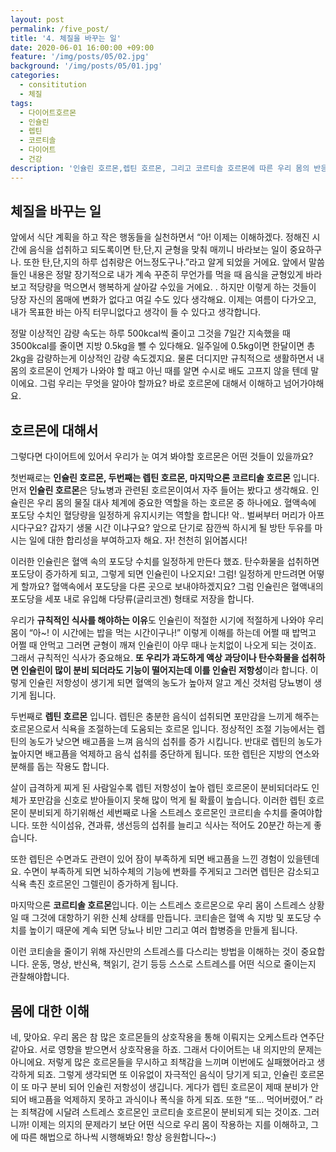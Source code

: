 ```yaml
---
layout: post
permalink: /five_post/
title: '4. 체질을 바꾸는 일'
date: 2020-06-01 16:00:00 +09:00
feature: '/img/posts/05/02.jpg'
background: '/img/posts/05/01.jpg'
categories:
  - consititution
  - 체질
tags:
  - 다이어트호르몬
  - 인슐린
  - 렙틴
  - 코르티솔
  - 다이어트
  - 건강
description: '인슐린 호르몬,렙틴 호르몬, 그리고 코르티솔 호르몬에 따른 우리 몸의 반응을 이해합니다. '
---
```


## 체질을 바꾸는 일

앞에서 식단 계획을 하고 작은 행동들을 실천하면서 “아! 이제는 이해하겠다. 정해진 시간에 음식을 섭취하고 되도록이면 탄,단,지 균형을 맞춰 매끼니 바라보는 일이 중요하구나. 또한 탄,단,지의 하루 섭취량은 어느정도구나.”라고 알게 되었을 거에요. 앞에서 말씀들인 내용은 정말 장기적으로 내가 계속 꾸준히 무언가를 먹을 때 음식을 균형있게 바라보고 적당량을 먹으면서 행복하게 살아갈 수있을 거에요. . 하지만 이렇게 하는 것들이 당장 자신의 몸매에 변화가 없다고 여길 수도 있다 생각해요. 이제는 여름이 다가오고, 내가 목표한 바는 아직 터무니없다고 생각이 들 수 있다고 생각합니다. 

 정말 이상적인 감량 속도는 하루 500kcal씩 줄이고 그것을 7일간 지속했을 때 3500kcal를 줄이면 지방 0.5kg을 뺄 수 있다해요. 일주일에 0.5kg이면 한달이면 총 2kg을 감량하는게 이상적인 감량 속도겠지요. 물론 더디지만 규칙적으로 생활하면서 내 몸의 호르몬이 언제가 나와야 할 때고 아닌 때를 알면 수시로 배도 고프지 않을 텐데 말이에요. 그럼 우리는 무엇을 알아야 할까요? 바로 호르몬에 대해서 이해하고 넘어가야해요.  



## 호르몬에 대해서 

그렇다면 다이어트에 있어서 우리가 눈 여겨 봐야할 호르몬은 어떤 것들이 있을까요? 

첫번째로는 **인슐린 호르몬, 두번째는 렙틴 호르몬, 마지막으론 코르티솔 호르몬** 입니다. 먼저 **인슐린 호르몬**은 당뇨병과 관련된 호르몬이여서 자주 들어는 봤다고 생각해요. 인슐린은 우리 몸의 물질 대사 체계에 중요한 역할을 하는 호르몬 중 하나에요. 혈액속에 포도당 수치인 혈당량을 일정하게 유지시키는 역할을 합니다! 악.. 벌써부터 머리가 아프시다구요? 갑자기 생물 시간 이냐구요? 앞으로 단기로 잠깐씩 하시게 될 방탄 두유를 마시는 일에 대한 합리성을 부여하고자 해요. 자! 천천히 읽어봅시다! 

 이러한 인슐린은 혈액 속의 포도당 수치를 일정하게 만든다 했죠. 탄수화물을 섭취하면 포도당이 증가하게 되고, 그렇게 되면 인슐린이 나오지요! 그럼! 일정하게 만드려면 어떻게 할까요? 혈액속에서 포도당을 다른 곳으로 보내야하겠지요? 그럼 인슐린은 혈액내의 포도당을 세포 내로 유입해 다당류(글리코겐) 형태로 저장을 합니다. 

 우리가 **규칙적인 식사를 해야하는 이유**도 인슐린이 적절한 시기에 적절하게 나와야 우리 몸이 “아~! 이 시간에는 밥을 먹는 시간이구나!” 이렇게 이해를 하는데 어쩔 때 밥먹고 어쩔 때 안먹고 그러면 균형이 깨져 인슐린이 아무 때나 눈치없이 나오게 되는 것이죠. 그래서 규칙적인 식사가 중요해요. **또 우리가 과도하게 액상 과당이나 탄수화물을 섭취하면 인슐린이 많이 분비 되더라도 기능이 떨어지는데 이를 인슐린 저항성**이라 합니다. 이렇게 인슐린 저항성이 생기게 되면 혈액의 농도가 높아져 알고 계신 것처럼 당뇨병이 생기게 됩니다. 

 두번째로 **렙틴 호르몬** 입니다. 렙틴은 충분한 음식이 섭취되면 포만감을 느끼게 해주는 호르몬으로서 식욕을 조절하는데 도움되는 호르몬 입니다. 정상적인 조절 기능에서는 렙틴의 농도가 낮으면 배고픔을 느껴 음식의 섭취를 증가 시킵니다. 반대로 렙틴의 농도가 높아지면 배고픔을 억제하고 음식 섭취를 중단하게 됩니다. 또한 렙틴은 지방의 연소와 분해를 돕는 작용도 합니다. 

 살이 급격하게 찌게 된 사람일수록 렙틴 저항성이 높아 렙틴 호르몬이 분비되더라도 인체가 포만감을 신호로 받아들이지 못해 많이 먹게 될 확률이 높습니다. 이러한 렙틴 호르몬이 분비되게 하기위해선 세번째로 나올 스트레스 호르몬인 코르티솔 수치를 줄여야합니다. 또한 식이섬유, 견과류, 생선등의 섭취를 늘리고 식사는 적어도 20분간 하는게 좋습니다. 

 또한 렙틴은 수면과도 관련이 있어 잠이 부족하게 되면 배고픔을 느낀 경험이 있을텐데요. 수면이 부족하게 되면 뇌하수체의 기능에 변화를 주게되고 그러면 렙틴은 감소되고 식욕 촉진 호르몬인 그렐린이 증가하게 됩니다. 

 마지막으론 **코르티솔 호르몬**입니다. 이는 스트레스 호르몬으로 우리 몸이 스트레스 상황일 때 그것에 대항하기 위한 신체 상태를 만듭니다. 코티솔은 혈액 속 지방 및 포도당 수치를 높이기 때문에 계속 되면 당뇨나 비만 그리고 여러 합병증을 만들게 됩니다. 

 이런 코티솔을 줄이기 위해 자신만의 스트레스를 다스리는 방법을 이해하는 것이 중요합니다. 운동, 명상, 반신욕, 책읽기, 걷기 등등 스스로 스트레스를 어떤 식으로 줄이는지 관찰해야합니다. 

 

## 몸에 대한 이해

네, 맞아요. 우리 몸은 참 많은 호르몬들의 상호작용을 통해 이뤄지는 오케스트라 연주단 같아요. 서로 영향을 받으면서 상호작용을 하죠. 그래서 다이어트는 내 의지만의 문제는 아니에요. 저렇게 많은 호르몬들을 무시하고 죄책감을 느끼며 이번에도 실패했어라고 생각하게 되죠. 그렇게 생각되면 또 이유없이 자극적인 음식이 당기게 되고, 인슐린 호르몬이 또 마구 분비 되어 인슐린 저항성이 생깁니다. 게다가 렙틴 호르몬이 제때 분비가 안되어 배고픔을 억제하지 못하고 과식이나 폭식을 하게 되죠. 또한 “또... 먹어버렸어.” 라는 죄책감에 시달려 스트레스 호르몬인 코르티솔 호르몬이 분비되게 되는 것이죠. 그러니까! 이제는 의지의 문제라기 보단 어떤 식으로 우리 몸이 작용하는 지를 이해하고, 그에 따른 해법으로 하나씩 시행해봐요! 항상 응원합니다~:) 